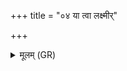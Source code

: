 +++
title = "०४ या त्वा लक्ष्मीर्"

+++
<details><summary>मूलम् (GR)</summary>

+++(PSK 20.20.4)+++या त्वा लक्ष्मीर् देवृघ्नी या पतिघ्नी  
गृहेभ्यस् त्वा नुदते या व्याडा ।  
अतस् त्वम् एनसो मुच्यमान्- +++(mucyamānā)+++  
-ओत् तरेमाः स्रोत्याः सप्त साकम् ॥
</details>